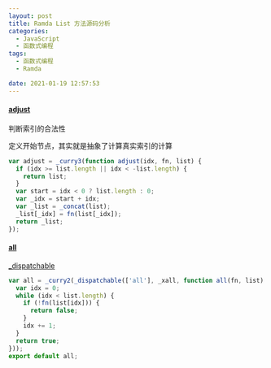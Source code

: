 ```yaml
---
layout: post
title: Ramda List 方法源码分析
categories:
  - JavaScript
  - 函数式编程
tags:
  - 函数式编程
  - Ramda

date: 2021-01-19 12:57:53
---
```


#### [adjust](https://ramda.cn/docs/#adjust)

判断索引的合法性

定义开始节点，其实就是抽象了计算真实索引的计算

```javascript
var adjust = _curry3(function adjust(idx, fn, list) {
  if (idx >= list.length || idx < -list.length) {
    return list;
  }
  var start = idx < 0 ? list.length : 0;
  var _idx = start + idx;
  var _list = _concat(list);
  _list[_idx] = fn(list[_idx]);
  return _list;
});
```


#### [all](https://ramda.cn/docs/#all)

[_dispatchable](/posts/2b6baf0c/#dispatchable)

```javascript
var all = _curry2(_dispatchable(['all'], _xall, function all(fn, list) {
  var idx = 0;
  while (idx < list.length) {
    if (!fn(list[idx])) {
      return false;
    }
    idx += 1;
  }
  return true;
}));
export default all;
```